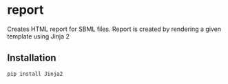 # report
Creates HTML report for SBML files.
Report is created by rendering a given template using Jinja 2

## Installation
```
pip install Jinja2
```